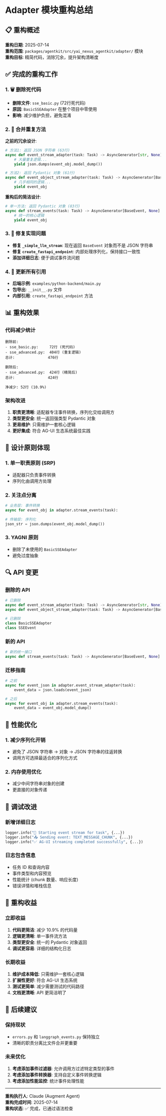 # Adapter 模块重构总结

## 📋 重构概述

**重构日期**: 2025-07-14  
**重构范围**: `packages/agentkit/src/yai_nexus_agentkit/adapter/` 模块  
**重构目标**: 精简代码，消除冗余，提升架构清晰度

## ✅ 完成的重构工作

### 1. 🗑️ 删除死代码
- **删除文件**: `sse_basic.py` (72行死代码)
- **原因**: `BasicSSEAdapter` 在整个项目中零使用
- **影响**: 减少维护负担，避免混淆

### 2. 🔄 合并重复方法
**之前的冗余设计**:
```python
# 方法1: 返回 JSON 字符串 (63行)
async def event_stream_adapter(task: Task) -> AsyncGenerator[str, None]:
    # 大量重复逻辑...
    yield json.dumps(event_obj.model_dump())

# 方法2: 返回 Pydantic 对象 (61行) 
async def event_object_stream_adapter(task: Task) -> AsyncGenerator[BaseEvent, None]:
    # 几乎相同的逻辑...
    yield event_obj
```

**重构后的简洁设计**:
```python
# 单一方法: 返回 Pydantic 对象 (83行)
async def stream_events(task: Task) -> AsyncGenerator[BaseEvent, None]:
    # 统一的核心逻辑
    yield event_obj
```

### 3. 🔧 修复实现问题
- **修复 `_simple_llm_stream`**: 现在返回 `BaseEvent` 对象而不是 JSON 字符串
- **修复 `create_fastapi_endpoint`**: 内部处理序列化，保持接口一致性
- **添加详细日志**: 便于调试事件流问题

### 4. 📝 更新所有引用
- **后端示例**: `examples/python-backend/main.py`
- **包导出**: `__init__.py` 文件
- **内部引用**: `create_fastapi_endpoint` 方法

## 📊 重构效果

### 代码减少统计
```
删除前:
- sse_basic.py:     72行 (死代码)
- sse_advanced.py:  404行 (重复逻辑)
总计:               476行

删除后:
- sse_advanced.py:  424行 (精简后)
总计:               424行

净减少: 52行 (10.9%)
```

### 架构改进
1. **职责更清晰**: 适配器专注事件转换，序列化交给调用方
2. **类型更安全**: 统一返回强类型 Pydantic 对象
3. **更易维护**: 只需维护一套核心逻辑
4. **更好集成**: 符合 AG-UI 生态系统最佳实践

## 🎯 设计原则体现

### 1. **单一职责原则 (SRP)**
- 适配器只负责事件转换
- 序列化由调用方处理

### 2. **关注点分离**
```python
# 业务层: 事件转换
async for event_obj in adapter.stream_events(task):
    
# 传输层: 序列化
json_str = json.dumps(event_obj.model_dump())
```

### 3. **YAGNI 原则**
- 删除了未使用的 `BasicSSEAdapter`
- 避免过度抽象

## 🔍 API 变更

### 删除的 API
```python
# 已删除
async def event_stream_adapter(task: Task) -> AsyncGenerator[str, None]
async def event_object_stream_adapter(task: Task) -> AsyncGenerator[BaseEvent, None]

# 已删除
class BasicSSEAdapter
class SSEEvent
```

### 新的 API
```python
# 新的统一接口
async def stream_events(task: Task) -> AsyncGenerator[BaseEvent, None]
```

### 迁移指南
```python
# 之前
async for event_json in adapter.event_stream_adapter(task):
    event_data = json.loads(event_json)

# 之后  
async for event_obj in adapter.stream_events(task):
    event_data = event_obj.model_dump()
```

## 🚀 性能优化

### 1. **减少序列化开销**
- 避免了 JSON 字符串 → 对象 → JSON 字符串的往返转换
- 调用方可选择最适合的序列化方式

### 2. **内存使用优化**
- 减少中间字符串对象的创建
- 更直接的对象传递

## 🔧 调试改进

### 新增详细日志
```python
logger.info("🚀 Starting event stream for task", {...})
logger.info("📤 Sending event: TEXT_MESSAGE_CHUNK", {...})
logger.info("✅ AG-UI streaming completed successfully", {...})
```

### 日志包含信息
- 任务 ID 和查询内容
- 事件类型和内容预览
- 性能统计 (chunk 数量、响应长度)
- 错误详情和堆栈信息

## 🎉 重构收益

### 立即收益
1. **代码更简洁**: 减少 10.9% 的代码量
2. **逻辑更清晰**: 单一事件流方法
3. **类型更安全**: 统一的 Pydantic 对象返回
4. **调试更容易**: 详细的结构化日志

### 长期收益
1. **维护成本降低**: 只需维护一套核心逻辑
2. **扩展性更好**: 符合 AG-UI 生态系统
3. **测试更简单**: 减少需要测试的代码路径
4. **文档更清晰**: API 更简洁明了

## 🔮 后续建议

### 保持现状
- `errors.py` 和 `langgraph_events.py` 保持独立
- 清晰的职责分离比文件合并更重要

### 未来优化
1. **考虑添加事件过滤器**: 允许调用方过滤特定类型的事件
2. **考虑添加事件转换器**: 支持自定义事件转换逻辑
3. **考虑添加性能监控**: 统计事件处理性能

---

**重构执行人**: Claude (Augment Agent)  
**重构完成时间**: 2025-07-14  
**重构状态**: ✅ 完成，已通过语法检查

